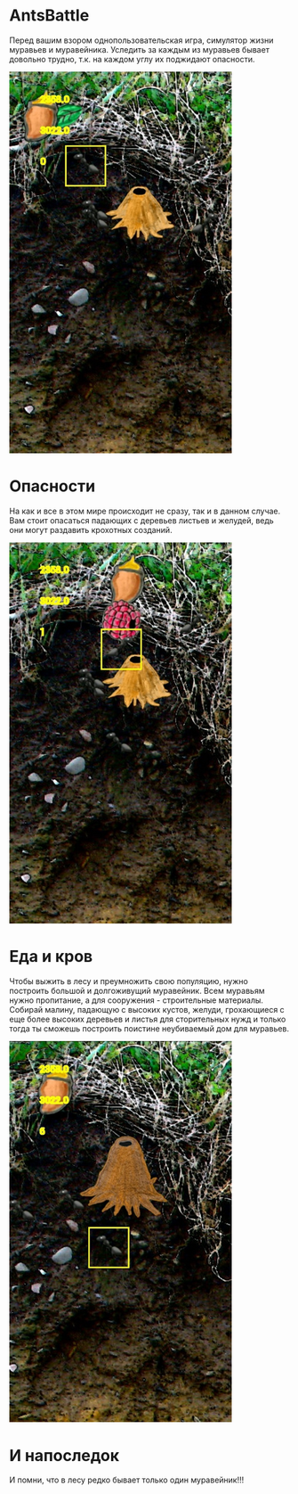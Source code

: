# AntsBattle
Перед вашим взором однопользовательская игра, симулятор жизни муравьев и муравейника. Уследить за каждым из муравьев бывает довольно трудно, т.к. на каждом углу их поджидают опасности.

<img src="https://github.com/qassa/AntsBattle/blob/master/Screens/farming_acorn.jpg" width="400" title="Food, food ..."/>

# Опасности
На как и все в этом мире происходит не сразу, так и в данном случае. Вам стоит опасаться падающих с деревьев листьев и желудей, ведь они могут раздавить крохотных созданий.

<img src="https://github.com/qassa/AntsBattle/blob/master/Screens/malina_harvesting.jpg" width="400" title="More gameplay"/>

# Еда и кров
Чтобы выжить в лесу и преумножить свою популяцию, нужно построить большой и долгоживущий муравейник. Всем муравьям нужно пропитание, а для сооружения - строительные материалы. Собирай малину, падающую с высоких кустов, желуди, грохающиеся с еще более высоких деревьев и листья для сторительных нужд и только тогда ты сможешь построить поистине неубиваемый дом для муравьев.

<img src="https://github.com/qassa/AntsBattle/blob/master/Screens/building.jpg" width="400" title="Finally we built it!"/>

# И напоследок
И помни, что в лесу редко бывает только один муравейник!!!
